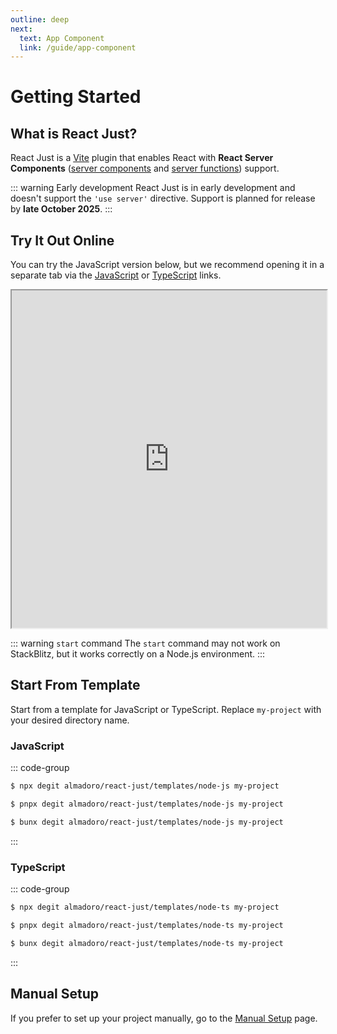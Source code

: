 ```yaml
---
outline: deep
next:
  text: App Component
  link: /guide/app-component
---
```


# Getting Started

## What is React Just?

React Just is a [Vite](https://vite.dev/) plugin that enables React with **React Server Components** ([server components](https://react.dev/reference/rsc/server-components) and [server functions](https://react.dev/reference/rsc/server-functions)) support.

::: warning Early development
React Just is in early development and doesn't support the `'use server'` directive. Support is planned for release by **late October 2025**.
:::

## Try It Out Online

You can try the JavaScript version below, but we recommend opening it in a separate tab via the [JavaScript](https://stackblitz.com/github/almadoro/react-just/tree/main/templates/node-js?file=src%2Findex.jsx&startScript=dev) or [TypeScript](https://stackblitz.com/github/almadoro/react-just/tree/main/templates/node-ts?file=src%2Findex.jsx&startScript=dev) links.

<iframe src="https://stackblitz.com/github/almadoro/react-just/tree/main/templates/node-js?ctl=1&embed=1&file=src%2Findex.jsx&startScript=dev&terminalHeight=18" width="100%" height="540px"></iframe>

::: warning `start` command
The `start` command may not work on StackBlitz, but it works correctly on a Node.js environment.
:::

## Start From Template

Start from a template for JavaScript or TypeScript. Replace `my-project` with your desired directory name.

### JavaScript

::: code-group

```bash [npm]
$ npx degit almadoro/react-just/templates/node-js my-project
```

```bash [pnpm]
$ pnpx degit almadoro/react-just/templates/node-js my-project
```

```bash [bun]
$ bunx degit almadoro/react-just/templates/node-js my-project
```

:::

### TypeScript

::: code-group

```bash [npm]
$ npx degit almadoro/react-just/templates/node-ts my-project
```

```bash [pnpm]
$ pnpx degit almadoro/react-just/templates/node-ts my-project
```

```bash [bun]
$ bunx degit almadoro/react-just/templates/node-ts my-project
```

:::

## Manual Setup

If you prefer to set up your project manually, go to the [Manual Setup](/guide/manual-setup) page.
